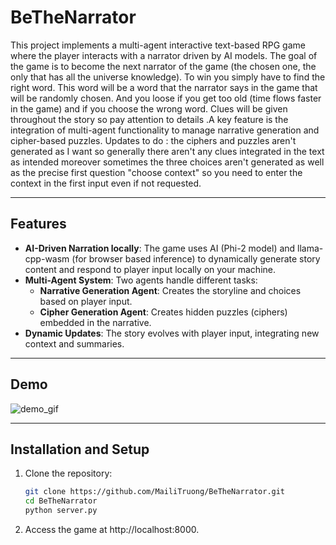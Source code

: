 # BeTheNarrator

This project implements a multi-agent interactive text-based RPG game where the player interacts with a narrator driven by AI models. The goal of the game is to become the next narrator of the game (the chosen one, the only that has all the universe knowledge). To win you simply have to find the right word. This word will be a word that the narrator says in the game that will be randomly chosen. And you loose if you get too old (time flows faster in the game) and if you choose the wrong word. Clues will be given throughout the story so pay attention to details .A key feature is the integration of multi-agent functionality to manage narrative generation and cipher-based puzzles. Updates to do : the ciphers and puzzles aren't generated as I want so generally there aren't any clues integrated in the text as intended moreover sometimes the three choices aren't generated as well as the precise first question "choose context" so you need to enter the context in the first input even if not requested.

---

## Features

- **AI-Driven Narration locally**: The game uses AI (Phi-2 model) and llama-cpp-wasm (for browser based inference) to dynamically generate story content and respond to player input locally on your machine.
- **Multi-Agent System**: Two agents handle different tasks:
  - **Narrative Generation Agent**: Creates the storyline and choices based on player input.
  - **Cipher Generation Agent**: Creates hidden puzzles (ciphers) embedded in the narrative.
- **Dynamic Updates**: The story evolves with player input, integrating new context and summaries.

---

## Demo

![demo_gif](/images/demo.gif)

---

## Installation and Setup

1. Clone the repository:
   ```bash
   git clone https://github.com/MailiTruong/BeTheNarrator.git
   cd BeTheNarrator
   python server.py
   ```
2. Access the game at http://localhost:8000.
